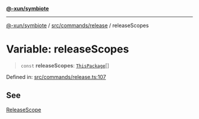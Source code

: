 [**@-xun/symbiote**](../../../../README.md)

***

[@-xun/symbiote](../../../../README.md) / [src/commands/release](../README.md) / releaseScopes

# Variable: releaseScopes

> `const` **releaseScopes**: [`ThisPackage`](../../../configure/enumerations/ThisPackageGlobalScope.md#thispackage)[]

Defined in: [src/commands/release.ts:107](https://github.com/Xunnamius/symbiote/blob/49eb9bd7563e40ea52da5a2140cfd27942428d9e/src/commands/release.ts#L107)

## See

[ReleaseScope](../../../configure/enumerations/ThisPackageGlobalScope.md)
